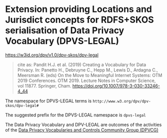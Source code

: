 # Extension providing Locations and Jurisdict concepts for RDFS+SKOS serialisation of Data Privacy Vocabulary (DPVS-LEGAL)

<https://w3id.org/dpv/v1.0/dpv-skos/dpv-legal>

>  cite as: Pandit H.J. et al. (2019) Creating a Vocabulary for Data Privacy. In:  Panetto H., Debruyne C., Hepp M., Lewis D., Ardagna C., Meersman R.  (eds) On the Move to Meaningful Internet Systems: OTM 2019 Conferences.  OTM 2019. Lecture Notes in Computer Science, vol 11877. Springer, Cham.  <https://doi.org/10.1007/978-3-030-33246-4_44>

The namespace for DPVS-LEGAL terms is `http://www.w3.org/dpv/dpv-skos/dpv-legal#`

The suggested prefix for the DPVS-LEGAL namespace is `dpvs-legal`

The Data Privacy Vocabulary and DPV-LEGAL are outcomes of the activities of the [Data Privacy Vocabularies and Controls Community Group (DPVCG)](https://www.w3.org/community/dpvcg/) 

